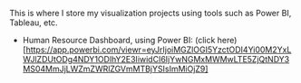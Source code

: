This is where I store my visualization projects using tools such as Power BI, Tableau, etc.
- Human Resource Dashboard, using Power BI: (click here)[https://app.powerbi.com/viewr=eyJrIjoiMGZlOGI5YzctODI4Yi00M2YxLWJlZDUtODg4NDY1ODlhY2E3IiwidCI6IjYwNGMxMWMwLTE5ZjQtNDY3MS04MmJjLWZmZWRlZGVmMTBjYSIsImMiOjZ9]
